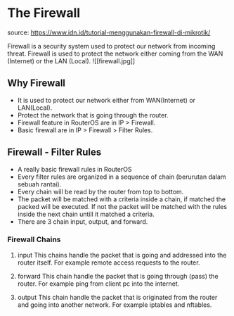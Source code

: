 # The Firewall
source: https://www.idn.id/tutorial-menggunakan-firewall-di-mikrotik/

Firewall is a security system used to protect our network from incoming threat. Firewall is used to protect the network either coming from the WAN (Internet) or the LAN (Local). 
![[firewall.jpg]]

## Why Firewall
- It is used to protect our network either from WAN(Internet) or LAN(Local).
- Protect the network that is going through the router.
- Firewall feature in RouterOS are in IP > Firewall.
- Basic firewall are in IP > Firewall > Filter Rules.

## Firewall - Filter Rules
- A really basic firewall rules in RouterOS
- Every filter rules are organized in a sequence of chain (berurutan dalam sebuah rantai).
- Every chain will be read by the router from top to bottom.
- The packet will be matched with a criteria inside a chain, if matched the packed will be executed. If not the packet will be matched with the rules inside the next chain untill it matched a criteria. 
- There are 3 chain input, output, and forward.




### Firewall Chains
1. input
	This chains handle the packet that is going and addressed into the router itself. For example remote access requests to the router.

2. forward
	This chain handle the packet that is going through (pass) the router. For example ping from client pc into the internet.

3. output 
	This chain handle the packet that is originated from the router and going into another network. For example iptables and nftables.



